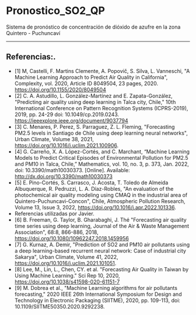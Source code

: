 Pronostico_SO2_QP
==============================

Sistema de pronóstico de concentración de dióxido de azufre en la zona Quintero - Puchuncaví

--------

## Referencias:.
- [1] M, Castelli, F. Martins Clemente, A. Popovič, S. Silva, L. Vanneschi, "A Machine Learning Approach to Predict Air Quality in California", Complexity, vol. 2020, Article ID 8049504, 23 pages, 2020. 
https://doi.org/10.1155/2020/8049504
- [2] C. A. Astudillo, L. González-Martínez and E. Zapata-González, "Predicting air quality using deep learning in Talca city, Chile," 10th International Conference on Pattern Recognition Systems (ICPRS-2019), 2019, pp. 24-29 
doi: 10.1049/cp.2019.0243. https://ieeexplore.ieee.org/document/9037794
- [3] C. Menares, P. Perez, S. Parraguez, Z. L. Fleming, "Forecasting PM2.5 levels in Santiago de Chile using deep learning neural networks", Urban Climate, Volume 38, 2021, https://doi.org/10.1016/j.uclim.2021.100906.
- [4] G. Carreño, X. A. López-Cortés, and C. Marchant, “Machine Learning Models to Predict Critical Episodes of Environmental Pollution for PM2.5 and PM10 in Talca, Chile,” Mathematics, vol. 10, no. 3, p. 373, Jan. 2022, doi: 10.3390/math10030373. [Online]. Available: http://dx.doi.org/10.3390/math10030373
- [5] E. Pino-Cortés, S. Carrasco, J. Acosta, T. Toledo de Almeida Albuquerque, R. Pedruzzi, L. A. Díaz-Robles,
"An evaluation of the photochemical air quality modeling using CMAQ in the industrial area of Quintero-Puchuncavi-Concon", Chile, Atmospheric Pollution Research, Volume 13, Issue 3, 2022, https://doi.org/10.1016/j.apr.2022.101336.
- Referencias utilizadas por Javier.
- [6] B. Freeman, G. Taylor, B. Gharabaghi, J. Thé "Forecasting air quality time series using deep learning, Journal of the Air & Waste Management Association", 68:8, 866-886, 2018, https://doi.org/10.1080/10962247.2018.1459956
- [7] G. Kurnaz, A. Demir, "Prediction of SO2 and PM10 air pollutants using a deep learning-based recurrent neural network: Case of industrial city Sakarya", Urban Climate, Volume 41, 2022, https://doi.org/10.1016/j.uclim.2021.101051.
- [8] Lee, M., Lin, L., Chen, CY. et al. "Forecasting Air Quality in Taiwan by Using Machine Learning." Sci Rep 10, 2020, https://doi.org/10.1038/s41598-020-61151-7
- [9] M. Dobrea et al., "Machine Learning algorithms for air pollutants forecasting," 2020 IEEE 26th International Symposium for Design and Technology in Electronic Packaging (SIITME), 2020, pp. 109-113, doi: 10.1109/SIITME50350.2020.9292238.
